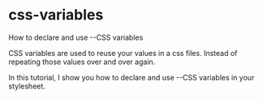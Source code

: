 # css-variables
How to declare and use --CSS variables

CSS variables are used to reuse your values in a css files. Instead of repeating those values over and over again.

In this tutorial, I show you how to declare and use --CSS variables in your stylesheet.
